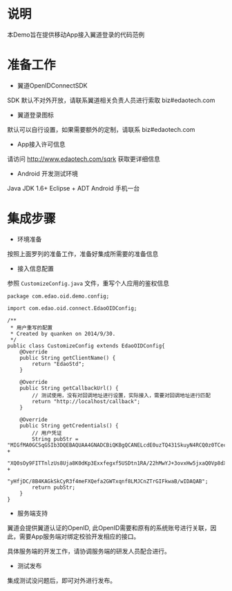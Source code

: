 # 说明

本Demo旨在提供移动App接入翼道登录的代码范例

# 准备工作

* 翼道OpenIDConnectSDK

SDK 默认不对外开放，请联系翼道相关负责人员进行索取 biz#edaotech.com

* 翼道登录图标

默认可以自行设置，如果需要额外的定制，请联系 biz#edaotech.com

* App接入许可信息

请访问 http://www.edaotech.com/sqrk 获取更详细信息

* Android 开发测试环境

Java JDK 1.6+
Eclipse + ADT
Android 手机一台

# 集成步骤

* 环境准备

按照上面罗列的准备工作，准备好集成所需要的准备信息

* 接入信息配置

参照 `CustomizeConfig.java` 文件，重写个人应用的鉴权信息

```
package com.edao.oid.demo.config;

import com.edao.oid.connect.EdaoOIDConfig;

/**
 * 用户重写的配置
 * Created by quanken on 2014/9/30.
 */
public class CustomizeConfig extends EdaoOIDConfig{
    @Override
    public String getClientName() {
        return "EdaoStd";
    }

    @Override
    public String getCallbackUrl() {
        // 测试使用，没有对回调地址进行设置，实际接入，需要对回调地址进行匹配
        return "http://localhost/callback";
    }

    @Override
    public String getCredentials() {
        // 用户凭证
        String pubStr = "MIGfMA0GCSqGSIb3DQEBAQUAA4GNADCBiQKBgQCANELcdE0uzTQ431SkuyN4RCQ0z0TCecSUh" +
                "XQ0sOy9FITTnlzUs8Uja8K0dKp3Exxfegxf5USDtn1RA/22hMwYJ+3ovxHw5jxaQ0Vp8dXBTh08bCFXhv" +
                "yHfjDC/8B4KAGkSkCyR3f4meFXQefa2GWTxqnf8LMJCnZTrGIFkwaB/wIDAQAB";
        return pubStr;
    }
}
```
* 服务端支持

翼道会提供翼道认证的OpenID, 此OpenID需要和原有的系统账号进行关联，因此，需要App服务端对绑定校验开发相应的接口。

具体服务端的开发工作，请协调服务端的研发人员配合进行。

* 测试发布

集成测试没问题后，即可对外进行发布。

